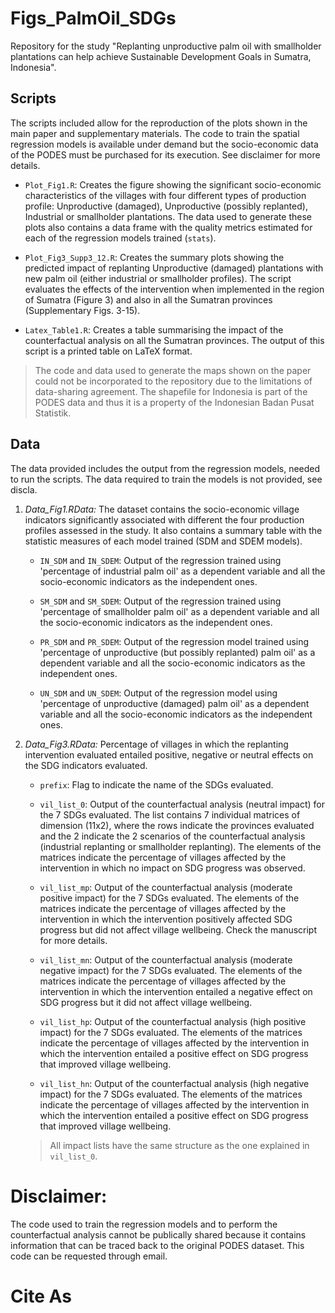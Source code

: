 # Figs_PalmOil_SDGs
Repository for the study "Replanting unproductive palm oil with smallholder plantations can help achieve Sustainable Development Goals in Sumatra, Indonesia".

## Scripts
The scripts included allow for the reproduction of the plots shown in the main paper and supplementary materials. The code to train the spatial regression models is available under demand but the socio-economic data of the PODES must be purchased for its execution. See disclaimer for more details.

- ``Plot_Fig1.R``: Creates the figure showing the significant socio-economic characteristics of the villages with four different types of production profile: Unproductive (damaged), Unproductive (possibly replanted), Industrial or smallholder plantations. The data used to generate these plots also contains a data frame with the quality metrics estimated for each of the regression models trained  (``stats``). 

- ``Plot_Fig3_Supp3_12.R``:  Creates the summary plots showing the predicted impact of replanting Unproductive (damaged) plantations with new palm oil (either industrial or smallholder profiles). The script evaluates the effects of the intervention when implemented in the region of Sumatra (Figure 3) and also in all the Sumatran provinces (Supplementary Figs. 3-15). 

- ``Latex_Table1.R``: Creates a table summarising the impact of the counterfactual analysis on all the Sumatran provinces. The output of this script is a printed table on LaTeX format. 

> The code and data used to generate the maps shown on the paper could not be incorporated to the repository due to the limitations of data-sharing agreement. The shapefile for Indonesia is part of the PODES data and thus it is a property of the Indonesian Badan Pusat Statistik. 

## Data
The data provided includes the output from the regression models, needed to run the scripts. The data required to train the models is not provided, see discla. 

1. *Data_Fig1.RData:* The dataset contains the socio-economic village indicators significantly associated with different the four production profiles assessed in the study. It also contains a summary table with the statistic measures of each model trained (SDM and SDEM models).

    - ``IN_SDM`` and ``IN_SDEM``: Output of the regression trained using 'percentage of industrial palm oil' as a dependent variable and all the socio-economic indicators as the independent ones. 
    
    - ``SM_SDM`` and ``SM_SDEM``: Output of the regression trained using 'percentage of smallholder palm oil' as a dependent variable and all the socio-economic indicators as the independent ones. 

    - ``PR_SDM`` and ``PR_SDEM``: Output of the regression model trained using 'percentage of unproductive (but possibly replanted) palm oil' as a dependent variable and all the socio-economic indicators as the independent ones. 

    - ``UN_SDM`` and ``UN_SDEM``: Output of the regression model using 'percentage of unproductive (damaged) palm oil' as a dependent variable and all the socio-economic indicators as the independent ones. 

2. *Data_Fig3.RData:* Percentage of villages in which the replanting intervention evaluated entailed positive, negative or neutral effects on the SDG indicators evaluated. 

    - ``prefix``: Flag to indicate the name of the SDGs evaluated.    
    - ``vil_list_0``: Output of the counterfactual analysis (neutral impact) for the 7 SDGs evaluated. The list contains 7 individual matrices of dimension (11x2), where the rows indicate the provinces evaluated and the 2 indicate the 2 scenarios of the counterfactual analysis (industrial replanting or smallholder replanting). The elements of the matrices indicate the percentage of villages affected by the intervention in which no impact on SDG progress was observed. 

    - ``vil_list_mp``: Output of the counterfactual analysis (moderate positive impact) for the 7 SDGs evaluated. The elements of the matrices indicate the percentage of villages affected by the intervention in which the intervention positively affected SDG progress but did not affect village wellbeing. Check the manuscript for more details. 

    - ``vil_list_mn``: Output of the counterfactual analysis (moderate negative impact) for the 7 SDGs evaluated. The elements of the matrices indicate the percentage of villages affected by the intervention in which the intervention entailed a negative effect on SDG progress but it did not affect village wellbeing. 

    - ``vil_list_hp``: Output of the counterfactual analysis (high positive impact) for the 7 SDGs evaluated. The elements of the matrices indicate the percentage of villages affected by the intervention in which the intervention entailed a positive effect on SDG progress that improved village wellbeing.

    - ``vil_list_hn``: Output of the counterfactual analysis (high negative impact) for the 7 SDGs evaluated. The elements of the matrices indicate the percentage of villages affected by the intervention in which the intervention entailed a positive effect on SDG progress that improved village wellbeing.

    > All impact lists have the same structure as the one explained in ``vil_list_0``.

# Disclaimer:
The code used to train the regression models and to perform the counterfactual analysis cannot be publically shared because it contains information that can be traced back to the original PODES dataset. This code can be requested through email.

# Cite As
